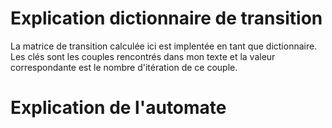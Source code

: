 # Explication dictionnaire de transition
La matrice de transition calculée ici est implentée en tant que dictionnaire. Les clés sont les couples rencontrés dans mon texte et la valeur correspondante est le nombre d'itération de ce couple.

# Explication de l'automate

